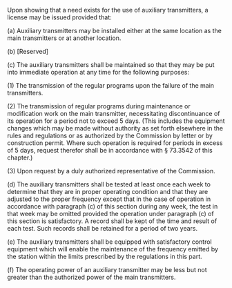 Upon showing that a need exists for the use of auxiliary transmitters, a license may be issued provided that:

(a) Auxiliary transmitters may be installed either at the same location as the main transmitters or at another location.

(b) [Reserved]

(c) The auxiliary transmitters shall be maintained so that they may be put into immediate operation at any time for the following purposes:

(1) The transmission of the regular programs upon the failure of the main transmitters.

(2) The transmission of regular programs during maintenance or modification work on the main transmitter, necessitating discontinuance of its operation for a period not to exceed 5 days. (This includes the equipment changes which may be made without authority as set forth elsewhere in the rules and regulations or as authorized by the Commission by letter or by construction permit. Where such operation is required for periods in excess of 5 days, request therefor shall be in accordance with § 73.3542 of this chapter.)

(3) Upon request by a duly authorized representative of the Commission.

(d) The auxiliary transmitters shall be tested at least once each week to determine that they are in proper operating condition and that they are adjusted to the proper frequency except that in the case of operation in accordance with paragraph (c) of this section during any week, the test in that week may be omitted provided the operation under paragraph (c) of this section is satisfactory. A record shall be kept of the time and result of each test. Such records shall be retained for a period of two years.

(e) The auxiliary transmitters shall be equipped with satisfactory control equipment which will enable the maintenance of the frequency emitted by the station within the limits prescribed by the regulations in this part.

(f) The operating power of an auxiliary transmitter may be less but not greater than the authorized power of the main transmitters.

